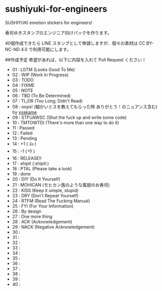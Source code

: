 sushiyuki-for-engineers
=======================

SUSHIYUKI emotion stickers for engineers!

寿司ゆきスタンプのエンジニア向けパックを作ります。

40個作成できたら LINE スタンプとして申請しますが、個々の素材は CC BY-NC-ND 4.0 で利用可能にします。

##作成予定
希望があれば、以下に内容を入れて Pull Request ください！
- 01 : LGTM  (Looks Good To Me)
- 02 : WIP   (Work In Progress)
- 03 : TODO
- 04 : FIXME
- 05 : NOTE
- 06 : TBD   (To Be Determined)
- 07 : TL;DR (Too Long; Didn't Read)
- 08 : oops! (細かいミスを教えてもらった時 ありがとう！のニュアンス含む) by [vvakame](https://github.com/vvakame)
- 09 : STFUAWSC (Shut the fuck up and write some code)
- 10 : TMTOWTDI (There's more than one way to do it)
- 11 : Passed
- 12 : Failed
- 13 : Pending
- 14 : +1 ( :+1: )
- 15 : -1 ( :-1: )
- 16 : RELEASE!!
- 17 : shipit (:shipit:)
- 18 : PTAL  (Please take a look)
- 19 : done
- 20 : DIY   (Do It Yourself)
- 21 : MOHICAN (モヒカン族のような風貌のお寿司)
- 22 : KISS (Keep it simple, stupid)
- 23 : DRY (Don't Repeat Yourself)
- 24 : RTFM (Read The Fucking Manual)
- 25 : FYI (For Your Information)
- 26 : By design
- 27 : One more thing
- 28 : ACK (Acknowledgement)
- 29 : NACK (Negative Acknowledgement)
- 30 :
- 31 :
- 32 :
- 33 :
- 34 :
- 35 :
- 36 :
- 37 :
- 38 :
- 39 :
- 40 :
